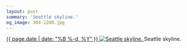 ```yaml
---
layout: post
summary: 'Seattle skyline.'
og_image: 304-1280.jpg
---
```


<p>
 <time>
  <a href="/304">
   {{ page.date | date: "%B %-d, %Y" }}
  </a>
 </time>
 <a href="/304">
  <img alt="Seattle skyline." sizes="(min-width: 700px) 50vw, calc(100vw - 2rem)" src="{{ site.assets_url }}/304-640.jpg" srcset="{{ site.assets_url }}/304-1280.jpg 1280w, {{ site.assets_url }}/304-960.jpg 960w, {{ site.assets_url }}/304-640.jpg 640w, {{ site.assets_url }}/304-320.jpg 320w"/>
 </a>
 <span>
  Seattle skyline.
 </span>
</p>
